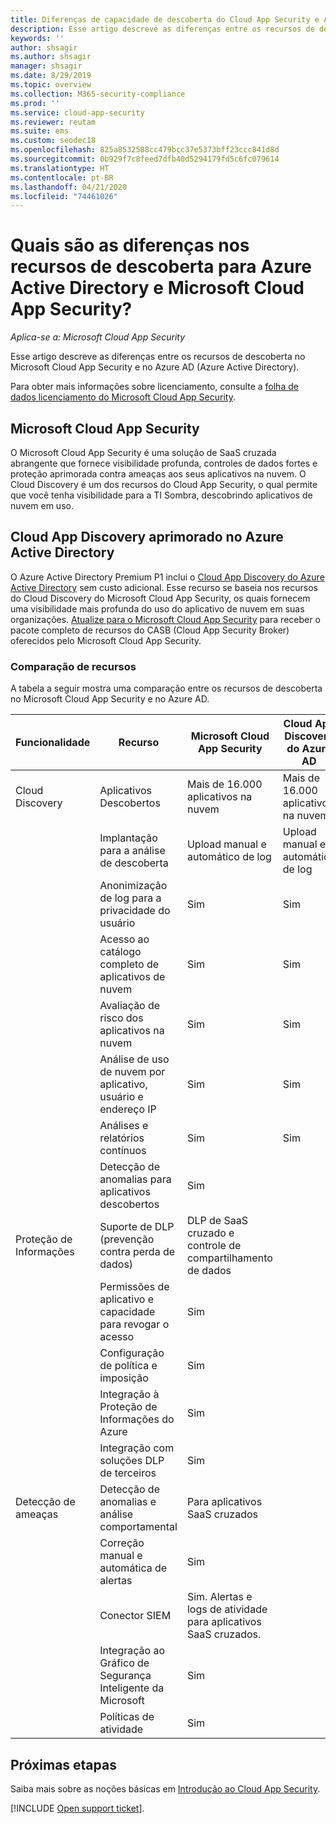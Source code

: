```yaml
---
title: Diferenças de capacidade de descoberta do Cloud App Security e Azure AD
description: Esse artigo descreve as diferenças entre os recursos de descoberta no Microsoft Cloud App Security e no Azure AD.
keywords: ''
author: shsagir
ms.author: shsagir
manager: shsagir
ms.date: 8/29/2019
ms.topic: overview
ms.collection: M365-security-compliance
ms.prod: ''
ms.service: cloud-app-security
ms.reviewer: reutam
ms.suite: ems
ms.custom: seodec18
ms.openlocfilehash: 825a8532588cc479bcc37e5373bff23ccc841d8d
ms.sourcegitcommit: 0b929f7c8feed7dfb40d5294179fd5c6fc079614
ms.translationtype: HT
ms.contentlocale: pt-BR
ms.lasthandoff: 04/21/2020
ms.locfileid: "74461026"
---
```

# <a name="what-are-the-differences-in-discovery-capabilities-for-azure-active-directory-and-microsoft-cloud-app-security"></a>Quais são as diferenças nos recursos de descoberta para Azure Active Directory e Microsoft Cloud App Security?

*Aplica-se a: Microsoft Cloud App Security*

Esse artigo descreve as diferenças entre os recursos de descoberta no Microsoft Cloud App Security e no Azure AD (Azure Active Directory).

Para obter mais informações sobre licenciamento, consulte a [folha de dados licenciamento do Microsoft Cloud App Security](https://aka.ms/mcaslicensing).

## <a name="microsoft-cloud-app-security"></a>Microsoft Cloud App Security

O Microsoft Cloud App Security é uma solução de SaaS cruzada abrangente que fornece visibilidade profunda, controles de dados fortes e proteção aprimorada contra ameaças aos seus aplicativos na nuvem. O Cloud Discovery é um dos recursos do Cloud App Security, o qual permite que você tenha visibilidade para a TI Sombra, descobrindo aplicativos de nuvem em uso.

## <a name="enhanced-cloud-app-discovery-in-azure-active-directory"></a>Cloud App Discovery aprimorado no Azure Active Directory

O Azure Active Directory Premium P1 inclui o [Cloud App Discovery do Azure Active Directory](https://aka.ms/caddocsnew) sem custo adicional. Esse recurso se baseia nos recursos do Cloud Discovery do Microsoft Cloud App Security, os quais fornecem uma visibilidade mais profunda do uso do aplicativo de nuvem em suas organizações. [Atualize para o Microsoft Cloud App Security](https://www.microsoft.com/cloud-platform/cloud-app-security) para receber o pacote completo de recursos do CASB (Cloud App Security Broker) oferecidos pelo Microsoft Cloud App Security.

### <a name="feature-comparison"></a>Comparação de recursos

A tabela a seguir mostra uma comparação entre os recursos de descoberta no Microsoft Cloud App Security e no Azure AD.

|Funcionalidade|Recurso|Microsoft Cloud App Security|Cloud App Discovery do Azure AD|
|----|----|----|----|
|Cloud Discovery|Aplicativos Descobertos|Mais de 16.000 aplicativos na nuvem|Mais de 16.000 aplicativos na nuvem|
||Implantação para a análise de descoberta|Upload manual e automático de log|Upload manual e automático de log|
||Anonimização de log para a privacidade do usuário|Sim|Sim|
||Acesso ao catálogo completo de aplicativos de nuvem|Sim|Sim|
||Avaliação de risco dos aplicativos na nuvem|Sim|Sim|
||Análise de uso de nuvem por aplicativo, usuário e endereço IP|Sim|Sim|
||Análises e relatórios contínuos|Sim|Sim|
||Detecção de anomalias para aplicativos descobertos|Sim||
|Proteção de Informações|Suporte de DLP (prevenção contra perda de dados)|DLP de SaaS cruzado e controle de compartilhamento de dados||
||Permissões de aplicativo e capacidade para revogar o acesso|Sim||
||Configuração de política e imposição|Sim||
||Integração à Proteção de Informações do Azure |Sim||
||Integração com soluções DLP de terceiros|Sim||
|Detecção de ameaças|Detecção de anomalias e análise comportamental|Para aplicativos SaaS cruzados||
||Correção manual e automática de alertas|Sim||
||Conector SIEM|Sim. Alertas e logs de atividade para aplicativos SaaS cruzados.||
||Integração ao Gráfico de Segurança Inteligente da Microsoft|Sim||
||Políticas de atividade|Sim||

## <a name="next-steps"></a>Próximas etapas

Saiba mais sobre as noções básicas em [Introdução ao Cloud App Security](getting-started-with-cloud-app-security.md).

[!INCLUDE [Open support ticket](includes/support.md)].
